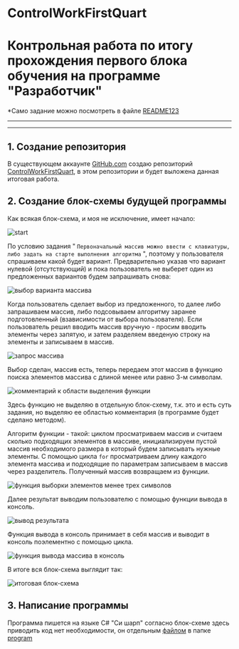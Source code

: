 # ControlWorkFirstQuart
# Контрольная работа по итогу прохождения первого блока обучения на программе "Разработчик"

*Само задание можно посмотреть в файле [README123](README123.md)

---
---

## 1. Создание репозитория

В существующем аккаунте [GitHub.com](https://github.com/FA-lex) создаю репозиторий [ControlWorkFirstQuart](https://github.com/FA-lex/ControlWorkFirstQuart), в этом репозитории и будет выложена данная итоговая работа.


## 2. Создание блок-схемы будущей программы 

Как всякая блок-схема, и моя не исключение, имеет начало: 

![start](Image/start.png)

По условию задания " `Первоначальный массив можно ввести с клавиатуры, либо задать на старте выполнения алгоритма` ", поэтому у пользователя спрашиваем какой будет вариант. Предварительно указав что вариант нулевой (отсутствующий) и пока пользователь не выберет один из предложенных вариантов будем запрашивать снова: 

![выбор варианта массива](Image/select_input.png)

Когда пользователь сделает выбор из предложенного, то далее либо запрашиваем массив, либо подсовываем алгоритму заранее подготовленный (взависимости от выбора пользователя).
Если пользователь решил вводить массив вручную - просим вводить элементы через запятую, и затем разделяем введеную строку на элементы и записываем в массив.

![запрос массива](Image/request_massiv.png)

Выбор сделан, массив есть, теперь передаем этот массив в функцию поиска элементов массива с длиной менее или равно 3-м символам.

![комментарий к области выделения функции](Image/function.png)

Здесь функцию не выделяю в отдельную блок-схему, т.к. это и есть суть задания, но выделяю ее областью комментария (в программе будет сделано методом).

Алгоритм функции - такой: циклом просматриваем массив и считаем сколько подходящих элементов в массиве, инициализируем пустой массив необходимого размера в который будем записывать нужные элементы. С помощью цикла `for` просматриваем длину каждого элемента массива и подходящие по параметрам записываем в массив через разделитель. Полученный массив возвращаем из функции.

![функция выборки элементов менее трех символов](Image/function_select_elements.png)

Далее результат выводим пользователю с помощью функции вывода в консоль.

![вывод результата](Image/print_rezult.png)

Функция вывода в консоль принимает в себя массив и выводит в консоль  поэлементно с помощью цикла.

![функция вывода массива в консоль](Image/function_print_array.png)

В итоге вся блок-схема выглядит так:

![итоговая блок-схема](Image/flow_chart.png)

## 3. Написание программы

Программа пишется на языке  C# "Си шарп" согласно блок-схеме здесь приводить код нет необходимости, он отдельным [файлом](program/Program.cs) в папке [program](program/)
